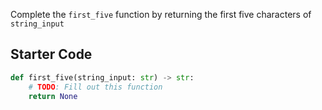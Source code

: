 Complete the `first_five` function by returning the first five characters of `string_input`

## Starter Code

```python
def first_five(string_input: str) -> str:
    # TODO: Fill out this function
    return None
```
